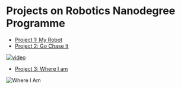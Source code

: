 # Projects on Robotics Nanodegree Programme

- [Project 1: My Robot](myrobot)
- [Project 2: Go Chase It](go-chase-it)

[![video](https://img.youtube.com/vi/Y2X9zKa5FZM/0.jpg)](https://www.youtube.com/watch?v=Y2X9zKa5FZM)

- [Project 3: Where I am](where_i_am)

![Where I Am](where_i_am/screenshots/pic1.png?raw=true "Where I am")


